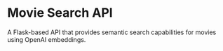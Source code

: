 # Movie Search API

A Flask-based API that provides semantic search capabilities for movies using OpenAI embeddings.
